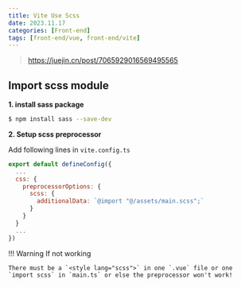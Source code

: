 ```yaml
---
title: Vite Use Scss
date: 2023.11.17
categories: [Front-end]
tags: [front-end/vue, front-end/vite]
---
```

> https://juejin.cn/post/7065929016569495565

## Import scss module

**1. install sass package**

```bash
$ npm install sass --save-dev
```

**2. Setup scss preprocessor**

Add following lines in `vite.config.ts` 

```js
export default defineConfig({
  ...
  css: {
    preprocessorOptions: {
      scss: {
        additionalData: `@import "@/assets/main.scss";`
      }
    }
  }
  ...
})
```

!!! Warning If not working
    
    There must be a `<style lang="scss">` in one `.vue` file or one `import scss` in `main.ts` or else the preprocessor won't work!
